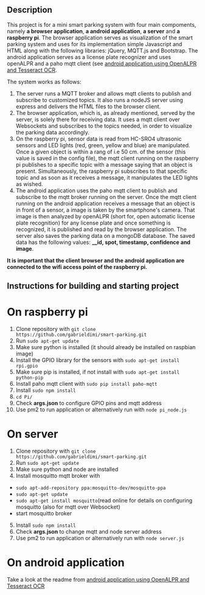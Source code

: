 ## Description
This project is for a mini smart parking system with four main compoments, namely **a browser application**, **a android application**, **a server** and **a raspberry pi**. The browser application serves as visualization of the smart parking system and uses for its implementation simple Javascript and HTML along with the following libraries: jQuery, MQTT.js and Bootstrap. The android application serves as a license plate recognizer and uses openALPR and a paho mqtt client (see [android application using OpenALPR and Tesseract OCR](https://github.com/gabrieldimi/OpenAlprDroidApp).

The system works as follows:
1. The server runs a MQTT broker and allows mqtt clients to publish and subscribe to customized topics. It also runs a nodeJS server using express and delivers the HTML files to the browser client. 
2. The browser application, which is, as already mentioned, served by the server, is solely there for receiving data. It uses a mqtt client over Websockets and subscribes to the topics needed, in order to visualize the parking data accordingly.
3. On the raspberry pi, sensor data is read from HC-SRO4 ultrasonic sensors and LED lights (red, green, yellow and blue) are manipulated. Once a given object is within a rang of i.e 50 cm. of the sensor (this value is saved in the config file), the mqtt client running on the raspberry pi publishes to a specific topic with a message saying that an object is present. Simultaneously, the raspberry pi subscribes to that specific topic and as soon as it receives a message, it manipulates the LED lights as wished.
4. The android application uses the paho mqtt client to publish and subscribe to the mqtt broker running on the server. Once the mqtt client running on the android application receives a message that an object is in front of a sensor, a image is taken by the smartphone's camera. That image is then analyzed by openALPR (short for, open automatic license plate recognition) for any license plate and once something is recognized, it is published and read by the browser application. The server also saves the parking data on a mongoDB database. The saved data has the following values: **__id, spot, timestamp, confidence and image**.


**It is important that the client browser and the android application are connected to the wifi access point of the raspberry pi.**

## Instructions for building and starting project

# On raspberry pi
1. Clone repository with `git clone https://github.com/gabrieldimi/smart-parking.git`
2. Run `sudo apt-get update`
3. Make sure python is installed (it should already be installed on raspbian image)
4. Install the GPIO library for the sensors with `sudo apt-get install rpi.gpio`
5. Make sure pip is installed, if not install with `sudo apt-get install python-pip`
6. Install paho mqtt client with `sudo pip install paho-mqtt`
7. Install `sudo npm install`
8. `cd Pi/`
9. Check **args.json** to configure GPIO pins and mqtt address
10. Use pm2 to run application or alternatively run with `node pi_node.js`

# On server

1. Clone repository with `git clone https://github.com/gabrieldimi/smart-parking.git`
2. Run `sudo apt-get update`
3. Make sure python and node are installed
4. Install mosquitto mqtt broker with
  - `sudo apt-add-repository ppa:mosquitto-dev/mosquitto-ppa`
  - `sudo apt-get update`
  - `sudo apt-get install mosquitto`(read online for details on configuring mosquitto (also for mqtt over Websocket)
  - start mosquitto broker
5. Install `sudo npm install`
6. Check **args.json** to change mqtt and node server address
6. Use pm2 to run application or alternatively run with `node server.js`

# On android application
Take a look at the readme from [android application using OpenALPR and Tesseract OCR](https://github.com/gabrieldimi/OpenAlprDroidApp)
